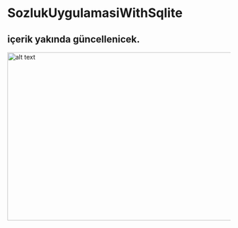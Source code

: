 # SozlukUygulamasiWithSqlite
## içerik yakında güncellenicek.

<img src="https://firebasestorage.googleapis.com/v0/b/devbook-62500.appspot.com/o/kullaniciProfileImages%2F69117de4-3c91-499f-bf43-7cffe478b8bf.jpg?alt=media&token=ce83e45c-fac8-4a2b-a84e-6cdb07af262c" alt="alt text" width="720" height="380">
